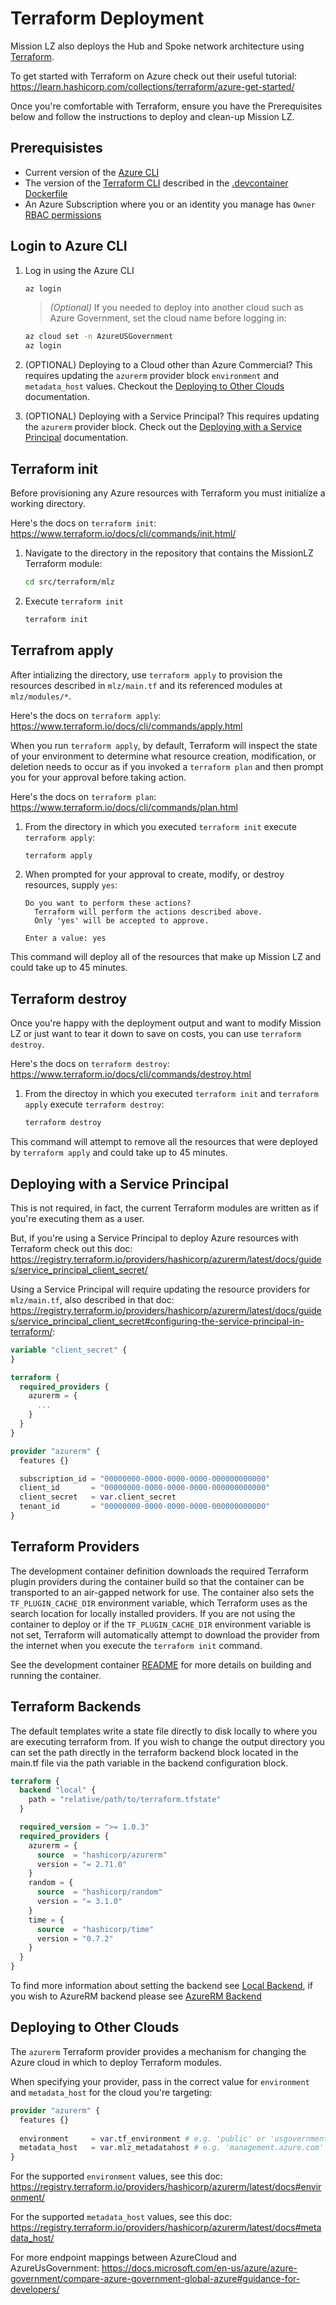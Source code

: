 # Terraform Deployment

Mission LZ also deploys the Hub and Spoke network architecture using [Terraform](https://www.terraform.io/).

To get started with Terraform on Azure check out their useful tutorial: <https://learn.hashicorp.com/collections/terraform/azure-get-started/>

Once you're comfortable with Terraform, ensure you have the Prerequisites below and follow the instructions to deploy and clean-up Mission LZ.

## Prerequisistes

* Current version of the [Azure CLI](https://docs.microsoft.com/en-us/cli/azure/install-azure-cli)
* The version of the [Terraform CLI](https://www.terraform.io/downloads.html) described in the [.devcontainer Dockerfile](../../../.devcontainer/Dockerfile)
* An Azure Subscription where you or an identity you manage has `Owner` [RBAC permissions](https://docs.microsoft.com/en-us/azure/role-based-access-control/built-in-roles#owner)

## Login to Azure CLI

1. Log in using the Azure CLI

    ```BASH
    az login
    ```

   > *(Optional)* If you needed to deploy into another cloud such as Azure Government, set the cloud name before logging in:

     ```BASH
     az cloud set -n AzureUSGovernment
     az login
     ```

1. (OPTIONAL) Deploying to a Cloud other than Azure Commercial? This requires updating the `azurerm` provider block `environment` and `metadata_host` values. Checkout the [Deploying to Other Clouds](#Deploying-to-Other-Clouds) documentation.

1. (OPTIONAL) Deploying with a Service Principal? This requires updating the `azurerm` provider block. Check out the [Deploying with a Service Principal](#Deploying-with-a-Service-Principal) documentation.

## Terraform init

Before provisioning any Azure resources with Terraform you must initialize a working directory.

Here's the docs on `terraform init`: <https://www.terraform.io/docs/cli/commands/init.html/>

1. Navigate to the directory in the repository that contains the MissionLZ Terraform module:

    ```bash
    cd src/terraform/mlz
    ```

1. Execute `terraform init`

    ```bash
    terraform init
    ```

## Terrafrom apply

After intializing the directory, use `terraform apply` to provision the resources described in `mlz/main.tf` and its referenced modules at `mlz/modules/*`.

Here's the docs on `terraform apply`: <https://www.terraform.io/docs/cli/commands/apply.html>

When you run `terraform apply`, by default, Terraform will inspect the state of your environment to determine what resource creation, modification, or deletion needs to occur as if you invoked a `terraform plan` and then prompt you for your approval before taking action.

Here's the docs on `terraform plan`: <https://www.terraform.io/docs/cli/commands/plan.html>

1. From the directory in which you executed `terraform init` execute `terraform apply`:

    ```bash
    terraform apply
    ```

1. When prompted for your approval to create, modify, or destroy resources, supply `yes`:

    ```plaintext
    Do you want to perform these actions?
      Terraform will perform the actions described above.
      Only 'yes' will be accepted to approve.

    Enter a value: yes
    ```

This command will deploy all of the resources that make up Mission LZ and could take up to 45 minutes.

## Terraform destroy

Once you're happy with the deployment output and want to modify Mission LZ or just want to tear it down to save on costs, you can use `terraform destroy`.

Here's the docs on `terraform destroy`: <https://www.terraform.io/docs/cli/commands/destroy.html>

1. From the directoy in which you executed `terraform init` and `terraform apply` execute `terraform destroy`:

    ```bash
    terraform destroy
    ```

This command will attempt to remove all the resources that were deployed by `terraform apply` and could take up to 45 minutes.

## Deploying with a Service Principal

This is not required, in fact, the current Terraform modules are written as if you're executing them as a user.

But, if you're using a Service Principal to deploy Azure resources with Terraform check out this doc: <https://registry.terraform.io/providers/hashicorp/azurerm/latest/docs/guides/service_principal_client_secret/>

Using a Service Principal will require updating the resource providers for `mlz/main.tf`, also described in that doc: <https://registry.terraform.io/providers/hashicorp/azurerm/latest/docs/guides/service_principal_client_secret#configuring-the-service-principal-in-terraform/>:

```terraform
variable "client_secret" {
}

terraform {
  required_providers {
    azurerm = {
      ...
    }
  }
}

provider "azurerm" {
  features {}

  subscription_id = "00000000-0000-0000-0000-000000000000"
  client_id       = "00000000-0000-0000-0000-000000000000"
  client_secret   = var.client_secret
  tenant_id       = "00000000-0000-0000-0000-000000000000"
}
```

## Terraform Providers

The development container definition downloads the required Terraform plugin providers during the container build so that the container can be transported to an air-gapped network for use. The container also sets the `TF_PLUGIN_CACHE_DIR` environment variable, which Terraform uses as the search location for locally installed providers. If you are not using the container to deploy or if the `TF_PLUGIN_CACHE_DIR` environment variable is not set, Terraform will automatically attempt to download the provider from the internet when you execute the `terraform init` command.

See the development container [README](/.devcontainer/README.md) for more details on building and running the container.

## Terraform Backends

The default templates write a state file directly to disk locally to where you are executing terraform from.  If you wish to change the output directory you can set the path directly in the terraform backend block located in the main.tf file via the path variable in the backend configuration block.

```terraform
terraform {
  backend "local" {
    path = "relative/path/to/terraform.tfstate"
  }

  required_version = ">= 1.0.3"
  required_providers {
    azurerm = {
      source  = "hashicorp/azurerm"
      version = "= 2.71.0"
    }
    random = {
      source  = "hashicorp/random"
      version = "= 3.1.0"
    }
    time = {
      source  = "hashicorp/time"
      version = "0.7.2"
    }
  }
}
```

To find more information about setting the backend see [Local Backend](https://www.terraform.io/docs/language/settings/backends/local.html),  if you wish to AzureRM backend please see [AzureRM Backend](https://www.terraform.io/docs/language/settings/backends/azurerm.html)

## Deploying to Other Clouds

The `azurerm` Terraform provider provides a mechanism for changing the Azure cloud in which to deploy Terraform modules.

When specifying your provider, pass in the correct value for `environment` and `metadata_host` for the cloud you're targeting:

```terraform
provider "azurerm" {
  features {}
  
  environment     = var.tf_environment # e.g. 'public' or 'usgovernment'
  metadata_host   = var.mlz_metadatahost # e.g. 'management.azure.com' or 'management.usgovcloudapi.net'
}
```

For the supported `environment` values, see this doc: <https://registry.terraform.io/providers/hashicorp/azurerm/latest/docs#environment/>

For the supported `metadata_host` values, see this doc: <https://registry.terraform.io/providers/hashicorp/azurerm/latest/docs#metadata_host/>

For more endpoint mappings between AzureCloud and AzureUsGovernment: <https://docs.microsoft.com/en-us/azure/azure-government/compare-azure-government-global-azure#guidance-for-developers/>
